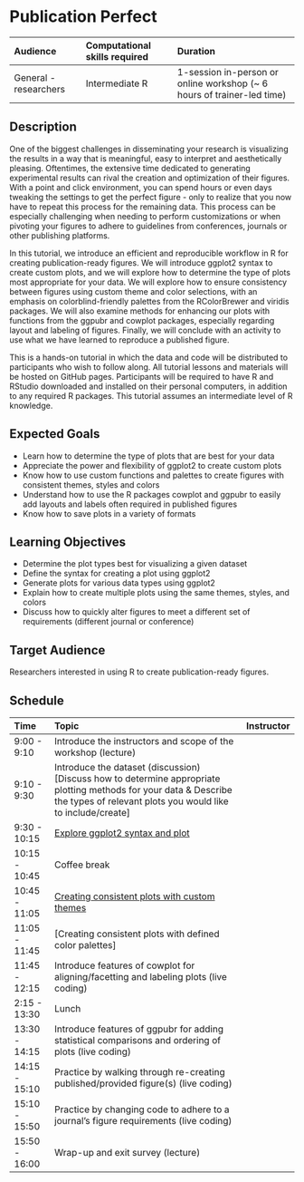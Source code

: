 # Publication Perfect

| Audience | Computational skills required | Duration |
:----------|:-------------|:----------|
| General - researchers | Intermediate R | 1-session in-person or online workshop (~ 6 hours of trainer-led time)|

## Description

One of the biggest challenges in disseminating your research is visualizing the results in a way that is meaningful, easy to interpret and aesthetically pleasing. Oftentimes, the extensive time dedicated to generating experimental results can rival the creation and optimization of their figures. With a point and click environment, you can spend hours or even days tweaking the settings to get the perfect figure - only to realize that you now have to repeat this process for the remaining data. This process can be especially challenging when needing to perform customizations or when pivoting your figures to adhere to guidelines from conferences, journals or other publishing platforms.

In this tutorial, we introduce an efficient and reproducible workflow in R for creating publication-ready figures. We will introduce ggplot2 syntax to create custom plots, and we will explore how to determine the type of plots most appropriate for your data. We will explore how to ensure consistency between figures using custom theme and color selections, with an emphasis on colorblind-friendly palettes from the RColorBrewer and viridis packages. We will also examine methods for enhancing our plots with functions from the ggpubr and cowplot packages, especially regarding layout and labeling of figures. Finally, we will conclude with an activity to use what we have learned to reproduce a published figure.

This is a hands-on tutorial in which the data and code will be distributed to participants who wish to follow along. All tutorial lessons and materials will be hosted on GitHub pages. Participants will be required to have R and RStudio downloaded and installed on their personal computers, in addition to any required R packages. This tutorial assumes an intermediate level of R knowledge.

## Expected Goals

* Learn how to determine the type of plots that are best for your data
* Appreciate the power and flexibility of ggplot2 to create custom plots
* Know how to use custom functions and palettes to create figures with consistent themes, styles and colors
* Understand how to use the R packages cowplot and ggpubr to easily add layouts and labels often required in published figures 
* Know how to save plots in a variety of formats

## Learning Objectives

* Determine the plot types best for visualizing a given dataset
* Define the syntax for creating a plot using ggplot2
* Generate plots for various data types using ggplot2
* Explain how to create multiple plots using the same themes, styles, and colors
* Discuss how to quickly alter figures to meet a different set of requirements (different journal or conference)

## Target Audience

Researchers interested in using R to create publication-ready figures. 

## Schedule

| Time | Topic | Instructor |
:-----------------------|:-------------|:----------|
| 9:00 - 9:10	| Introduce the instructors and scope of the workshop (lecture)| 
| 9:10 - 9:30	| Introduce the dataset (discussion) [Discuss how to determine appropriate plotting methods for your data & Describe the types of relevant plots you would like to include/create]
| 9:30 - 10:15 	| [Explore ggplot2 syntax and plot](lessons/ggplot2_syntax.md)
| 10:15 - 10:45	| Coffee break
| 10:45 - 11:05	| [Creating consistent plots with custom themes](lessons/custom_themes.md)
| 11:05 - 11:45	| [Creating consistent plots with defined color palettes]
| 11:45 - 12:15	| Introduce features of cowplot for aligning/facetting and labeling plots (live coding)
| 2:15 - 13:30	| Lunch
| 13:30 - 14:15	| Introduce features of ggpubr for adding statistical comparisons and ordering of plots (live coding)
| 14:15 - 15:10	| Practice by walking through re-creating published/provided figure(s) (live coding)
| 15:10 - 15:50	| Practice by changing code to adhere to a journal’s figure requirements (live coding)
| 15:50 - 16:00	| Wrap-up and exit survey (lecture)

